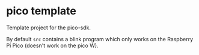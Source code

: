 # pico template

Template project for the pico-sdk.

By default `src` contains a blink program which only works on the Raspberry Pi Pico (doesn't work on the pico W).
